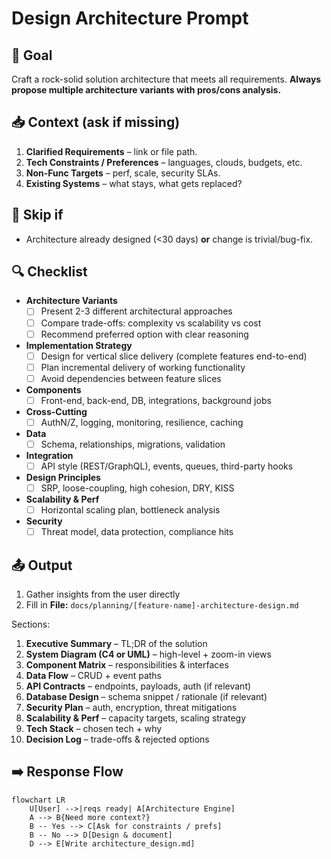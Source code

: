 # Design Architecture Prompt 

## 🎯 Goal
Craft a rock-solid solution architecture that meets all requirements. **Always propose multiple architecture variants with pros/cons analysis.**

## 📥 Context (ask if missing)
1. **Clarified Requirements** – link or file path.
2. **Tech Constraints / Preferences** – languages, clouds, budgets, etc.
3. **Non-Func Targets** – perf, scale, security SLAs.
4. **Existing Systems** – what stays, what gets replaced?

## 🚦 Skip if
- Architecture already designed (<30 days) **or** change is trivial/bug-fix.

## 🔍 Checklist
- **Architecture Variants**
  - [ ] Present 2-3 different architectural approaches
  - [ ] Compare trade-offs: complexity vs scalability vs cost
  - [ ] Recommend preferred option with clear reasoning

- **Implementation Strategy**
  - [ ] Design for vertical slice delivery (complete features end-to-end)
  - [ ] Plan incremental delivery of working functionality
  - [ ] Avoid dependencies between feature slices

- **Components**  
  - [ ] Front-end, back-end, DB, integrations, background jobs  

- **Cross-Cutting**  
  - [ ] AuthN/Z, logging, monitoring, resilience, caching  

- **Data**  
  - [ ] Schema, relationships, migrations, validation  

- **Integration**  
  - [ ] API style (REST/GraphQL), events, queues, third-party hooks  

- **Design Principles**  
  - [ ] SRP, loose-coupling, high cohesion, DRY, KISS  

- **Scalability & Perf**  
  - [ ] Horizontal scaling plan, bottleneck analysis  

- **Security**  
  - [ ] Threat model, data protection, compliance hits  

## 📤 Output
1. Gather insights from the user directly
2. Fill in **File:** `docs/planning/[feature-name]-architecture-design.md`

Sections:
1. **Executive Summary** – TL;DR of the solution  
2. **System Diagram (C4 or UML)** – high-level + zoom-in views  
3. **Component Matrix** – responsibilities & interfaces  
4. **Data Flow** – CRUD + event paths  
5. **API Contracts** – endpoints, payloads, auth (if relevant)  
6. **Database Design** – schema snippet / rationale (if relevant)  
7. **Security Plan** – auth, encryption, threat mitigations  
8. **Scalability & Perf** – capacity targets, scaling strategy  
9. **Tech Stack** – chosen tech + why  
10. **Decision Log** – trade-offs & rejected options  

## ➡️ Response Flow
```mermaid
flowchart LR
    U[User] -->|reqs ready| A[Architecture Engine]
    A --> B{Need more context?}
    B -- Yes --> C[Ask for constraints / prefs]
    B -- No --> D[Design & document]
    D --> E[Write architecture_design.md]
